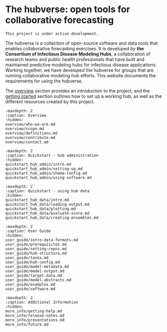 # The hubverse: open tools for collaborative forecasting

```{caution}
This project is under active development.
```

The hubverse is a collection of open-source software and data tools that enables collaborative forecasting exercises. It is developed by **the Consortium of Infectious Disease Modeling Hubs**, a collaboration of research teams and public health professionals that have built and maintained predictive modeling hubs for infectious disease applications. Working together, we have developed the hubverse for groups that are running collaborative modeling hub efforts. This website documents the requirements for using the hubverse.  

The [overview](overview/who-we-are.md) section provides an introduction to the project, and the [getting started](quickstart_hub_admin/getting-started.md) section outlines how to set up a working hub, as well as the different resources created by this project.  




```{toctree}
:maxdepth: 2
:caption: Overview
:hidden:
overview/who-we-are.md
overview/scope.md
overview/definitions.md
overview/contribute.md
overview/contact.md
```

```{toctree}
:maxdepth: 2
:caption: Quickstart - hub administration
:hidden:
quickstart_hub_admin/intro.md
quickstart_hub_admin/setting-up.md
quickstart_hub_admin/shema-config.md
quickstart_hub_admin/using-software.md
```

```{toctree}
:maxdepth: 2
:caption: Quickstart - using hub data
:hidden:
quickstart_hub_data/intro.md
quickstart_hub_data/loading-output.md
quickstart_hub_data/plotting.md
quickstart_hub_data/evaluate-score.md
quickstart_hub_data/creating-ensembles.md
```

```{toctree}
:maxdepth: 2
:caption: User Guide
:hidden:
user_guide/intro-data-formats.md
user_guide/prerequisites.md
user_guide/setting-repos.md
user_guide/hub-structure.md
user_guide/tasks.md
user_guide/hub-config.md
user_guide/model-metadata.md
user_guide/model-output.md
user_guide/target-data.md
user_guide/model-abstracts.md
user_guide/examples.md
user_guide/software.md
```

```{toctree}
:maxdepth: 2
:caption: Additional Information
:hidden:
more_info/getting-help.md
more_info/release-notes.md
more_info/presentations.md
more_info/future.md
```

